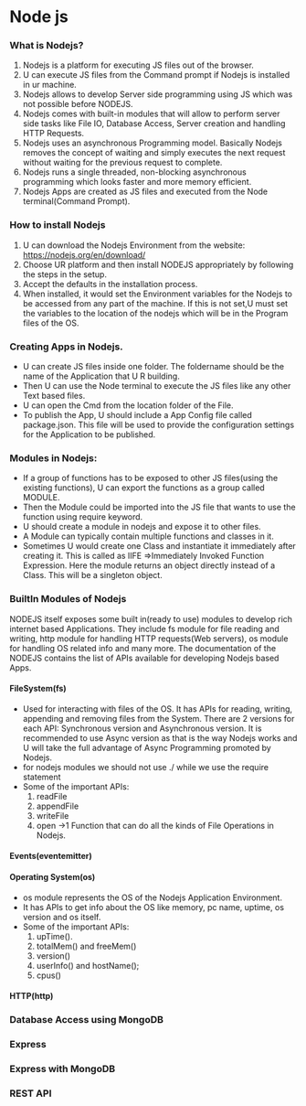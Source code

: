 # Node js
### What is Nodejs?
1. Nodejs is a platform for executing JS files out of the browser. 
2. U can execute JS files from the Command prompt if Nodejs is installed in ur machine. 
3. Nodejs allows to develop Server side programming using JS which was not possible before NODEJS. 
4. Nodejs comes with built-in modules that will allow to perform server side tasks like File IO, Database Access, Server creation and handling HTTP Requests.
5. Nodejs uses an asynchronous Programming model. Basically Nodejs removes the concept of waiting and simply executes the next request without waiting for the previous request to complete. 
6. Nodejs runs a single threaded, non-blocking asynchronous programming which looks faster and more memory efficient. 
7. Nodejs Apps are created as JS files and executed from the Node terminal(Command Prompt).  
### How to install Nodejs
1. U can download the Nodejs Environment from the website: https://nodejs.org/en/download/
2. Choose UR platform and then install NODEJS appropriately by following the steps in the setup. 
3. Accept the defaults in the installation process. 
4. When installed, it would set the Environment variables for the Nodejs to be accessed from any part of the machine.  If this is not set,U must set the variables to the location of the nodejs which will be in the Program files of the OS. 
### Creating Apps in Nodejs.
- U can create JS files inside one folder. The foldername should be the name of the Application that U R building. 
- Then U can use the Node terminal to execute the JS files like any other Text based files.
- U can open the Cmd from the location folder of the File. 
- To publish the App, U should include a App Config file called package.json. This file will be used to provide the configuration settings for the Application to be published. 
### Modules in Nodejs:
- If a group of functions has to be exposed to other JS files(using the existing functions), U can export the functions as a group called MODULE. 
- Then the Module could be imported into the JS file that wants to use the function using require keyword.
- U should create a module in nodejs and expose it to other files.
- A Module can typically contain multiple functions and classes in it. 
- Sometimes U would create one Class and instantiate it immediately after creating it.  This is called as IIFE =>Immediately Invoked Function Expression. Here the module returns an object directly instead of a Class. This will be a singleton object. 
### BuiltIn Modules of Nodejs
NODEJS itself exposes some built in(ready to use) modules to develop rich internet based Applications. They include fs module for file reading and writing, http module for handling HTTP requests(Web servers), os module for handling OS related info and many more. The documentation of the NODEJS contains the list of APIs available for developing Nodejs based Apps. 
#### FileSystem(fs)
- Used for interacting with files of the OS. It has APIs for reading, writing, appending and removing files from the System. There are 2 versions for each API: Synchronous version and Asynchronous version. It is recommended to use Async version as that is the way Nodejs works and U will take the full advantage of Async Programming promoted by Nodejs. 
- for nodejs modules we should not use ./ while we use the require statement 
- Some of the important APIs:
    1. readFile
    2. appendFile
    3. writeFile
    4. open ->1 Function that can do all the kinds of File Operations in Nodejs. 
#### Events(eventemitter)
#### Operating System(os)
- os module represents the OS of the Nodejs Application Environment. 
- It has APIs to get info about the OS like memory, pc name, uptime, os version and os itself. 
- Some of the important APIs:
    1. upTime().
    2. totalMem() and freeMem()
    3. version()
    4. userInfo() and hostName();
    5. cpus()
#### HTTP(http)
### Database Access using MongoDB
### Express
### Express with MongoDB
### REST API
